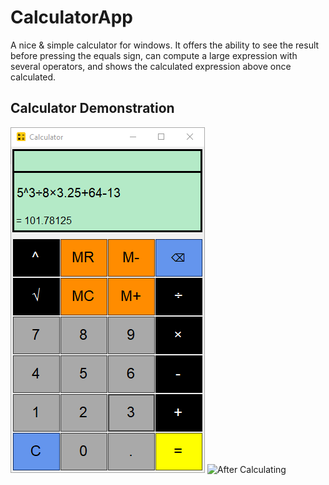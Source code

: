 # CalculatorApp

A nice & simple calculator for windows. It offers the ability to see the result before pressing the equals sign, can compute a large expression with several operators, and shows the calculated expression above once calculated.

## Calculator Demonstration
![Before Calculating](/images/calc1.PNG)
![After Calculating](/images.calc2.PNG)
